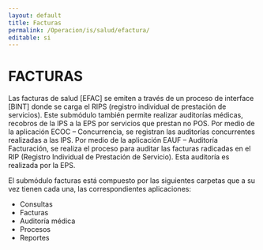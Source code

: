 ```yaml
---
layout: default
title: Facturas
permalink: /Operacion/is/salud/efactura/
editable: si
---
```


# FACTURAS  

Las facturas de salud [EFAC] se emiten a través de un proceso de interface [BINT] donde se carga el RIPS (registro individual de prestación de servicios). Este submódulo también permite realizar auditorías médicas, recobros de la IPS a la EPS por servicios que prestan no POS.  Por medio de la aplicación ECOC – Concurrencia, se registran las auditorías concurrentes realizadas a las IPS. Por medio de la aplicación EAUF – Auditoría Facturación, se realiza el proceso para auditar las facturas radicadas en el RIP (Registro Individual de Prestación de Servicio). Esta auditoría es realizada por la EPS.   

El submódulo facturas está compuesto por las siguientes carpetas que a su vez tienen cada una, las correspondientes aplicaciones:  

* Consultas  
* Facturas  
* Auditoría médica  
* Procesos  
* Reportes



